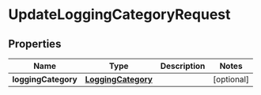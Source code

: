 
# UpdateLoggingCategoryRequest

## Properties
Name | Type | Description | Notes
------------ | ------------- | ------------- | -------------
**loggingCategory** | [**LoggingCategory**](LoggingCategory.md) |  |  [optional]



